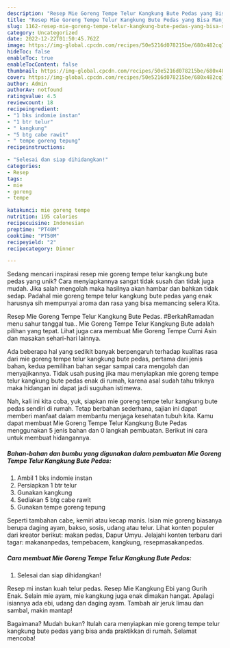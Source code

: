 ```yaml
---
description: "Resep Mie Goreng Tempe Telur Kangkung Bute Pedas yang Bisa Manjain Lidah"
title: "Resep Mie Goreng Tempe Telur Kangkung Bute Pedas yang Bisa Manjain Lidah"
slug: 1162-resep-mie-goreng-tempe-telur-kangkung-bute-pedas-yang-bisa-manjain-lidah
category: Uncategorized
date: 2022-12-22T01:50:45.762Z
image: https://img-global.cpcdn.com/recipes/50e5216d078215be/680x482cq70/mie-goreng-tempe-telur-kangkung-bute-pedas-foto-resep-utama.jpg
hideToc: false
enableToc: true
enableTocContent: false
thumbnail: https://img-global.cpcdn.com/recipes/50e5216d078215be/680x482cq70/mie-goreng-tempe-telur-kangkung-bute-pedas-foto-resep-utama.jpg
cover: https://img-global.cpcdn.com/recipes/50e5216d078215be/680x482cq70/mie-goreng-tempe-telur-kangkung-bute-pedas-foto-resep-utama.jpg
author: Admin
authorAv: notfound
ratingvalue: 4.5
reviewcount: 18
recipeingredient:
- "1 bks indomie instan"
- "1 btr telur"
- " kangkung"
- "5 btg cabe rawit"
- " tempe goreng tepung"
recipeinstructions:

- "Selesai dan siap dihidangkan!"
categories:
- Resep
tags:
- mie
- goreng
- tempe

katakunci: mie goreng tempe 
nutrition: 195 calories
recipecuisine: Indonesian
preptime: "PT40M"
cooktime: "PT50M"
recipeyield: "2"
recipecategory: Dinner

---
```





Sedang mencari inspirasi resep mie goreng tempe telur kangkung bute pedas yang unik? Cara menyiapkannya sangat tidak susah dan tidak juga mudah. Jika salah mengolah maka hasilnya akan hambar dan bahkan tidak sedap. Padahal mie goreng tempe telur kangkung bute pedas yang enak harusnya sih mempunyai aroma dan rasa yang bisa memancing selera Kita.





Resep Mie Goreng Tempe Telur Kangkung Bute Pedas. #BerkahRamadan menu sahur tanggal tua.. Mie Goreng Tempe Telur Kangkung Bute adalah pilihan yang tepat. Lihat juga cara membuat Mie Goreng Tempe Cumi Asin dan masakan sehari-hari lainnya.

Ada beberapa hal yang sedikit banyak berpengaruh terhadap kualitas rasa dari mie goreng tempe telur kangkung bute pedas, pertama dari jenis bahan, kedua pemilihan bahan segar sampai cara mengolah dan menyajikannya. Tidak usah pusing jika mau menyiapkan mie goreng tempe telur kangkung bute pedas enak di rumah, karena asal sudah tahu triknya maka hidangan ini dapat jadi suguhan istimewa.






Nah, kali ini kita coba, yuk, siapkan mie goreng tempe telur kangkung bute pedas sendiri di rumah. Tetap berbahan sederhana, sajian ini dapat memberi manfaat dalam membantu menjaga kesehatan tubuh kita. Kamu dapat membuat Mie Goreng Tempe Telur Kangkung Bute Pedas menggunakan 5 jenis bahan dan 0 langkah pembuatan. Berikut ini cara untuk membuat hidangannya.

<!--inarticleads1-->

##### Bahan-bahan dan bumbu yang digunakan dalam pembuatan Mie Goreng Tempe Telur Kangkung Bute Pedas:

1. Ambil 1 bks indomie instan
1. Persiapkan 1 btr telur
1. Gunakan  kangkung
1. Sediakan 5 btg cabe rawit
1. Gunakan  tempe goreng tepung


Seperti tambahan cabe, kemiri atau kecap manis. Isian mie goreng biasanya berupa daging ayam, bakso, sosis, udang atau telur. Lihat konten populer dari kreator berikut: makan pedas, Dapur Umyu. Jelajahi konten terbaru dari tagar: makananpedas, tempebacem, kangkung, resepmasakanpedas. 

<!--inarticleads2-->

##### Cara membuat Mie Goreng Tempe Telur Kangkung Bute Pedas:


1. Selesai dan siap dihidangkan!

Resep mi instan kuah telur pedas. Resep Mie Kangkung Ebi yang Gurih Enak. Selain mie ayam, mie kangkung juga enak dimakan hangat. Apalagi isiannya ada ebi, udang dan daging ayam. Tambah air jeruk limau dan sambal, makin mantap! 

Bagaimana? Mudah bukan? Itulah cara menyiapkan mie goreng tempe telur kangkung bute pedas yang bisa anda praktikkan di rumah. Selamat mencoba!
